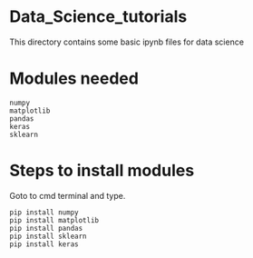 # Data_Science_tutorials
This directory contains some basic ipynb files for data science 
# Modules needed
    numpy
    matplotlib
    pandas
    keras
    sklearn
# Steps to install modules
Goto to cmd terminal and type.
    
    pip install numpy
    pip install matplotlib
    pip install pandas
    pip install sklearn
    pip install keras
        
        
